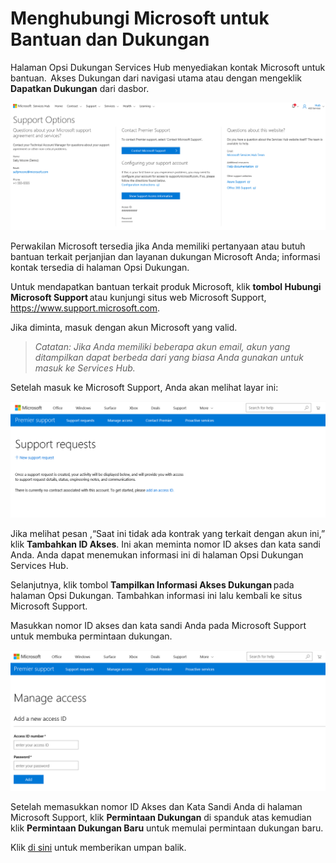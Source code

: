 # <a name="contacting-microsoft-for-help-and-support"></a>Menghubungi Microsoft untuk Bantuan dan Dukungan
 
Halaman Opsi Dukungan Services Hub menyediakan kontak Microsoft untuk bantuan.  Akses Dukungan dari navigasi utama atau dengan mengeklik **Dapatkan Dukungan** dari dasbor.  

![Gambar MS Kontak KB Dukungan 1](support-kb-contact1.png)

Perwakilan Microsoft tersedia jika Anda memiliki pertanyaan atau butuh bantuan terkait perjanjian dan layanan dukungan Microsoft Anda; informasi kontak tersedia di halaman Opsi Dukungan.  

Untuk mendapatkan bantuan terkait produk Microsoft, klik **tombol Hubungi Microsoft Support** atau kunjungi situs web Microsoft Support, https://www.support.microsoft.com. 

Jika diminta, masuk dengan akun Microsoft yang valid. 

> *Catatan: Jika Anda memiliki beberapa akun email, akun yang ditampilkan dapat berbeda dari yang biasa Anda gunakan untuk masuk ke Services Hub.* 

Setelah masuk ke Microsoft Support, Anda akan melihat layar ini: 

![Gambar MS Kontak KB Dukungan 2](support-kb-contact2.png)

Jika melihat pesan ,“Saat ini tidak ada kontrak yang terkait dengan akun ini,” klik **Tambahkan ID Akses**. Ini akan meminta nomor ID akses dan kata sandi Anda. Anda dapat menemukan informasi ini di halaman Opsi Dukungan Services Hub.  

Selanjutnya, klik tombol **Tampilkan Informasi Akses Dukungan** pada halaman Opsi Dukungan. Tambahkan informasi ini lalu kembali ke situs Microsoft Support. 


Masukkan nomor ID akses dan kata sandi Anda pada Microsoft Support untuk membuka permintaan dukungan. 

![Gambar MS Kontak KB Dukungan 4](support-kb-contact4.png)

Setelah memasukkan nomor ID Akses dan Kata Sandi Anda di halaman Microsoft Support, klik **Permintaan Dukungan** di spanduk atas kemudian klik **Permintaan Dukungan Baru** untuk memulai permintaan dukungan baru.  

Klik <a href="mailto:SHub_Feedback_RC@Microsoft.com?subject=Resource%20Center%20Feedback%3A%20%3CInsert%20feedback%20topic%3E%3E&amp;body=%3C%3Cplease%20submit%20your%20feedback%20with%20enough%20detail%20on%20the%20problem%2C%20reproduction%20steps%20and%20what%20you%20desire%20to%20happen%3E%3E" target="_blank">di sini</a> untuk memberikan umpan balik.
